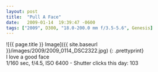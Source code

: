 ```yaml
---
layout: post
title:  "Pull A Face"
date:   2009-01-14  19:39:47 -0600
tags: ["2009", D300, "18.0-200.0 mm f/3.5-5.6", Genesis]
---
```

![{{ page.title }} Image]({{ site.baseurl }}/images/2009/2009_0114_DSC2322.jpg)
{: .prettyprint}  
I love a good face  
1/160 sec, f/4.5, ISO 6400 - Shutter clicks this day: 103